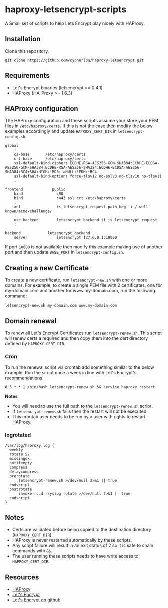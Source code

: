 # haproxy-letsencrypt-scripts
A Small set of scripts to help Lets Encrypt play nicely with HAProxy.

## Installation
Clone this repository.

    git clone https://github.com/cypherlou/haproxy-letsencrypt.git

## Requirements
* Let's Encrypt binaries (letsencrypt >= 0.4.1)
* HAProxy (HA-Proxy >= 1.6.3)

## HAProxy configuration
The HAProxy configuration and these scripts assume your store your PEM files in `/etc/haproxy/certs`. If this is not the case then modify the below examples accordingly and update `HAPROXY_CERT_DIR` in `letsencrypt-config.sh`.

    global
        :
        ca-base       /etc/haproxy/certs
        crt-base      /etc/haproxy/certs
        ssl-default-bind-ciphers ECDHE-RSA-AES256-GCM-SHA384:ECDHE-ECDSA-AES256-GCM-SHA384:ECDHE-RSA-AES256-SHA384:ECDHE-ECDSA-AES256-SHA384:RC4+SHA:HIGH:!MD5:!aNULL:!EDH:!RC4
        ssl-default-bind-options force-tlsv12 no-sslv3 no-tlsv10 no-tlsv11
        :

    frontend             public
        bind               :80
        bind               :443 ssl crt /etc/haproxy/certs
        :
        acl                is_letsencrypt_request path_beg -i /.well-known/acme-challenge/
        :
        use_backend        letsencrypt_backend if is_letsencrypt_request
        :

    backend            letsencrypt_backend
        server             letsencrypt 127.0.0.1:10000

If port `10000` is not available then modify this example making use of another port and then update `BASE_PORT` in `letsencrypt-config.sh`.

## Creating a new Certificate
To create a new certificate, run `letsencrypt-new.sh` with one or more domains. For example, to create a single PEM file with 2 certificates, one for my-domain.com and another for www<i></i>.my-domain.com, run the following command;

    letsencrypt-new.sh my-domain.com www.my-domain.com

## Domain renewal
To renew all Let's Encrypt Certificates run `letsencrypt-renew.sh`. This script will renew certs a required and then copy them into the cert directory defined by `HAPROXY_CERT_DIR`.

### Cron
To run the renewal script via crontab add something similar to the below example. Run the script once a week in line with Let's Encrypt's recommendations.

    0 5 * * 1 /bin/bash letsencrypt-renew.sh && service haproxy restart

**Notes**
* You will need to use the full path to the `letsencrypt-renew.sh` script.
* If `letsencrypt-renew.sh` fails then the restart will not be executed.
* This crontab user needs to be run by a user with rights to restart HAProxy.

### logrotated


    /var/log/haproxy.log {
      weekly
      rotate 52
      missingok
      notifempty
      compress
      delaycompress
      prerotate
          letsencrypt-renew.sh >/dev/null 2>&1 || true
      endscript
      postrotate
          invoke-rc.d rsyslog rotate >/dev/null 2>&1 || true
      endscript
    }

## Notes
* Certs are validated before being copied to the destination directory (`HAPROXY_CERT_DIR`).
* HAProxy is never restarted automatically by these scripts.
* Any script failure will result in an exit status of 2 so it is safe to chain commands with `&&`.
* The user running these scripts needs to have write access to `HAPROXY_CERT_DIR`.

## Resources
* [HAProxy](http://www.haproxy.org/)
* [Let's Encrypt](https://letsencrypt.org/)
* [Let's Encrypt on github](https://github.com/certbot/certbot)
